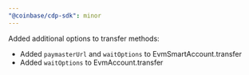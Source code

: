 ```yaml
---
"@coinbase/cdp-sdk": minor
---
```


Added additional options to transfer methods:

- Added `paymasterUrl` and `waitOptions` to EvmSmartAccount.transfer
- Added `waitOptions` to EvmAccount.transfer
